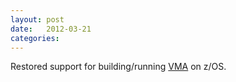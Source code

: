 ```yaml
---
layout: post
date:   2012-03-21
categories:
---
```

Restored support for building/running <a href="zvm/vma">VMA</a> on z/OS.
